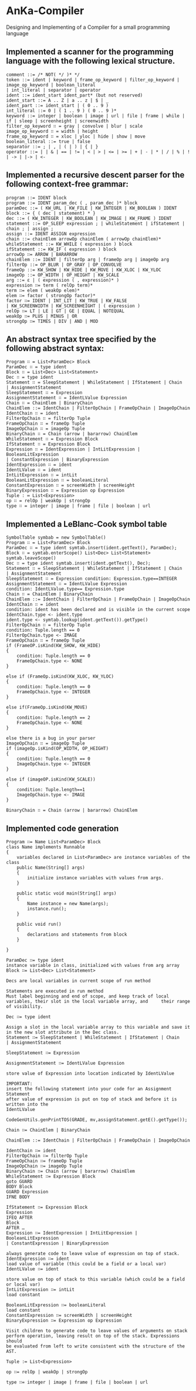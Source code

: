 # AnKa-Compiler
Designing and Implementing of a Compiler for a small programming language

## Implemented  a scanner for the programming language with the following lexical structure.

    comment ::= /* NOT( */ )* */
    token ::= ident | keyword | frame_op_keyword | filter_op_keyword | image_op_keyword | boolean_literal
    | int_literal | separator | operator
    ident ::= ident_start ident_part* (but not reserved)
    ident_start ::= A .. Z | a .. z | $ | _
    ident_part ::= ident_start | ( 0 .. 9 )
    int_literal ::= 0 | ( 1 .. 9 ) ( 0 .. 9 )*
    keyword ::= integer | boolean | image | url | file | frame | while | if | sleep | screenheight | screenwidth
    filter_op_keyword ∷ = gray | convolve | blur | scale
    image_op_keyword ∷ = width | height
    frame_op_keyword ∷ = xloc | yloc | hide | show | move
    boolean_literal ::= true | false
    separator ::= ; | , | ( | ) | { | }
    operator ::= | | & | == | != | < | > | <= | >= | + | - | * | / | % | ! | -> | |-> | <-
 
 
## Implemented a recursive descent parser for the following context-free grammar:

    program ::= IDENT block
    program ::= IDENT param_dec ( , param_dec )* block
    paramDec ::= ( KW_URL | KW_FILE | KW_INTEGER | KW_BOOLEAN ) IDENT
    block ::= { ( dec | statement) * }
    dec ::= ( KW_INTEGER | KW_BOOLEAN | KW_IMAGE | KW_FRAME ) IDENT
    statement ::= OP_SLEEP expression ; | whileStatement | ifStatement | chain ; | assign ;
    assign ::= IDENT ASSIGN expression
    chain ::= chainElem arrowOp chainElem ( arrowOp chainElem)*
    whileStatement ::= KW_WHILE ( expression ) block
    ifStatement ::= KW_IF ( expression ) block
    arrowOp ∷= ARROW | BARARROW
    chainElem ::= IDENT | filterOp arg | frameOp arg | imageOp arg
    filterOp ::= OP_BLUR | OP_GRAY | OP_CONVOLVE
    frameOp ::= KW_SHOW | KW_HIDE | KW_MOVE | KW_XLOC | KW_YLOC
    imageOp ::= OP_WIDTH | OP_HEIGHT | KW_SCALE
    arg ::= ε | ( expression ( , expression)* )
    expression ∷= term ( relOp term)*
    term ∷= elem ( weakOp elem)*
    elem ∷= factor ( strongOp factor)*
    factor ∷= IDENT | INT_LIT | KW_TRUE | KW_FALSE
    | KW_SCREENWIDTH | KW_SCREENHEIGHT | ( expression )
    relOp ∷= LT | LE | GT | GE | EQUAL | NOTEQUAL
    weakOp ∷= PLUS | MINUS | OR
    strongOp ∷= TIMES | DIV | AND | MOD
    
## An abstract syntax tree specified by the following abstract syntax:

    Program ∷ = List<ParamDec> Block
    ParamDec ∷ = type ident
    Block ∷ = List<Dec> List<Statement>
    Dec ∷ = type ident
    Statement ∷ = SleepStatement | WhileStatement | IfStatement | Chain
    | AssignmentStatement
    SleepStatement ∷ = Expression
    AssignmentStatement ∷ = IdentLValue Expression
    Chain ∷ = ChainElem | BinaryChain
    ChainElem ::= IdentChain | FilterOpChain | FrameOpChain | ImageOpChain
    IdentChain ∷ = ident
    FilterOpChain ∷ = filterOp Tuple
    FrameOpChain ∷ = frameOp Tuple
    ImageOpChain ∷ = imageOp Tuple
    BinaryChain ∷ = Chain (arrow | bararrow) ChainElem
    WhileStatement ∷ = Expression Block
    IfStatement ∷ = Expression Block
    Expression ∷ = IdentExpression | IntLitExpression | BooleanLitExpression
    | ConstantExpression | BinaryExpression
    IdentExpression ∷ = ident
    IdentLValue ∷ = ident
    IntLitExpression ∷ = intLit
    BooleanLitExpression ∷ = booleanLiteral
    ConstantExpression ∷ = screenWidth | screenHeight
    BinaryExpression ∷ = Expression op Expression
    Tuple : ≔ List<Expression>
    op ∷ = relOp | weakOp | strongOp
    type ∷ = integer | image | frame | file | boolean | url
    
 ## Implemented a LeBlanc-Cook symbol table
 
    SymbolTable symbab = new SymbolTable()
    Program ∷ = List<ParamDec> Block
    ParamDec ∷ = type ident symtab.insert(ident.getText(), ParamDec);
    Block ∷ = symtab.enterScope() List<Dec> List<Statement> symtab.leaveScope()
    Dec ∷ = type ident symtab.insert(ident.getText(), Dec);
    Statement ∷ = SleepStatement | WhileStatement | IfStatement | Chain
    | AssignmentStatement
    SleepStatement ∷ = Expression condition: Expression.type==INTEGER
    AssignmentStatement ∷ = IdentLValue Expression
    condition: IdentLValue.type== Expression.type
    Chain ∷ = ChainElem | BinaryChain
    ChainElem ::= IdentChain | FilterOpChain | FrameOpChain | ImageOpChain
    IdentChain ∷ = ident
    condition: ident has been declared and is visible in the current scope
    IdentChain.type <- ident.type
    ident.type <- symtab.lookup(ident.getText()).getType()
    FilterOpChain ∷ = filterOp Tuple
    condition: Tuple.length == 0
    FilterOpChain.type <- IMAGE
    FrameOpChain ∷ = frameOp Tuple
    if (FrameOP.isKind(KW_SHOW, KW_HIDE)
    {
        condition: Tuple.length == 0
        FrameOpChain.type <- NONE
    }

    else if (FrameOp.isKind(KW_XLOC, KW_YLOC)
    {
        condition: Tuple.length == 0
        FrameOpChain.type <- INTEGER
    }

    else if(FrameOp.isKind(KW_MOVE)
    {
        condition: Tuple.length == 2
        FrameOpChain.type <- NONE
    }

    else there is a bug in your parser
    ImageOpChain ∷ = imageOp Tuple
    if (imageOp.isKind(OP_WIDTH, OP_HEIGHT)
    {
        condition: Tuple.length == 0
        ImageOpChain.type <- INTEGER
    }

    else if (imageOP.isKind(KW_SCALE))
    {
        condition: Tuple.length==1
        ImageOpChain.type <- IMAGE
    }

    BinaryChain ∷ = Chain (arrow | bararrow) ChainElem
    
## Implemented code generation

    Program ∷= Name List<ParamDec> Block
    class Name implements Runnable
    {
        variables declared in List<ParamDec> are instance variables of the class
        public Name(String[] args)
        {
            initialize instance variables with values from args.
        }

        public static void main(String[] args)
        {
            Name instance = new Name(args);
            instance.run();
        }

        public void run()
        {
            declarations and statements from block
        }

    }

    ParamDec ∷= type ident
    instance variable in class, initialized with values from arg array
    Block ∷= List<Dec> List<Statement>
    
    Decs are local variables in current scope of run method
    
    Statements are executed in run method
    Must label beginning and end of scope, and keep track of local variables, their slot in the local variable array, and     their range of visibility.
    
    Dec ∷= type ident
    
    Assign a slot in the local variable array to this variable and save it in the new slot attribute in the Dec class.
    Statement ∷= SleepStatement | WhileStatement | IfStatement | Chain
    | AssignmentStatement
    
    SleepStatement ∷= Expression
    
    AssignmentStatement ∷= IdentLValue Expression
    
    store value of Expression into location indicated by IdentLValue
    
    IMPORTANT:
    insert the following statement into your code for an Assignment Statement
    after value of expression is put on top of stack and before it is written into the
    IdentLValue
    
    CodeGenUtils.genPrintTOS(GRADE, mv,assignStatement.getE().getType());
    
    Chain ∷= ChainElem | BinaryChain
    
    ChainElem ::= IdentChain | FilterOpChain | FrameOpChain | ImageOpChain
    
    IdentChain ∷= ident
    FilterOpChain ∷= filterOp Tuple
    FrameOpChain ∷= frameOp Tuple
    ImageOpChain ∷= imageOp Tuple
    BinaryChain ∷= Chain (arrow | bararrow) ChainElem
    WhileStatement ∷= Expression Block
    goto GUARD
    BODY Block
    GUARD Expression
    IFNE BODY
    
    IfStatement ∷= Expression Block
    Expression
    IFEQ AFTER
    Block
    AFTER …
    Expression ∷= IdentExpression | IntLitExpression | BooleanLitExpression
    | ConstantExpression | BinaryExpression
    
    always generate code to leave value of expression on top of stack.
    IdentExpression ∷= ident
    load value of variable (this could be a field or a local var)
    IdentLValue ∷= ident
    
    store value on top of stack to this variable (which could be a field or local var)
    IntLitExpression ∷= intLit
    load constant
    
    BooleanLitExpression ∷= booleanLiteral
    load constant
    ConstantExpression ∷= screenWidth | screenHeight
    BinaryExpression ∷= Expression op Expression
    
    Visit children to generate code to leave values of arguments on stack
    perform operation, leaving result on top of the stack. Expressions should
    be evaluated from left to write consistent with the structure of the AST.
    
    Tuple :≔ List<Expression>
    
    op ∷= relOp | weakOp | strongOp
    
    type ∷= integer | image | frame | file | boolean | url
